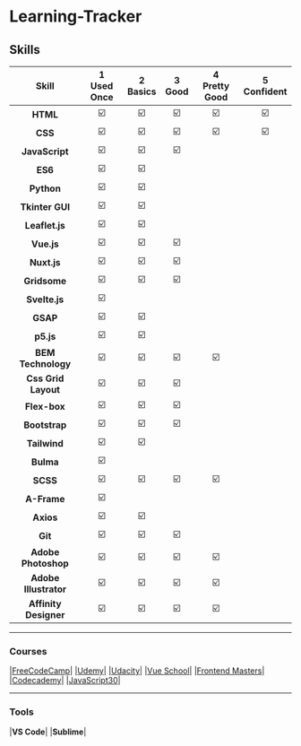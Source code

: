 # Learning-Tracker

## Skills


|Skill| 1<br>Used Once | 2<br>Basics | 3<br>Good | 4<br>Pretty Good | 5<br>Confident | 
|:--------:|:---:|:---:|:---:|:---:|:---:|
|**HTML**| :ballot_box_with_check: | :ballot_box_with_check: | :ballot_box_with_check: | :ballot_box_with_check: |:ballot_box_with_check: | 
|**CSS**| :ballot_box_with_check: | :ballot_box_with_check: | :ballot_box_with_check: | :ballot_box_with_check: |:ballot_box_with_check: | 
|**JavaScript**| :ballot_box_with_check: | :ballot_box_with_check: | :ballot_box_with_check: |  |  | 
|**ES6**| :ballot_box_with_check: | :ballot_box_with_check: |  |  |  |  
|**Python**| :ballot_box_with_check: | :ballot_box_with_check: |  |  |  |
|**Tkinter GUI**| :ballot_box_with_check: | :ballot_box_with_check: |  |  |  | 
|**Leaflet.js**| :ballot_box_with_check: | :ballot_box_with_check: |  |  |  |  
|**Vue.js**| :ballot_box_with_check: | :ballot_box_with_check: | :ballot_box_with_check: |  |  | 
|**Nuxt.js**| :ballot_box_with_check: | :ballot_box_with_check: | :ballot_box_with_check: |  |  | 
|**Gridsome**| :ballot_box_with_check: | :ballot_box_with_check: | :ballot_box_with_check: |  |  |
|**Svelte.js**| :ballot_box_with_check: |  |  |  |  | 
|**GSAP**| :ballot_box_with_check: | :ballot_box_with_check: |  |  |  |  
|**p5.js**| :ballot_box_with_check: | :ballot_box_with_check: |  |  |  | 
|**BEM Technology**| :ballot_box_with_check: | :ballot_box_with_check: | :ballot_box_with_check: | :ballot_box_with_check: | | 
|**Css Grid Layout**| :ballot_box_with_check: | :ballot_box_with_check: | :ballot_box_with_check: |  |  |
|**Flex-box**| :ballot_box_with_check: | :ballot_box_with_check: | :ballot_box_with_check: |  |  | 
|**Bootstrap**| :ballot_box_with_check: | :ballot_box_with_check: | :ballot_box_with_check: |  |  |
|**Tailwind**| :ballot_box_with_check: | :ballot_box_with_check: | |  |  |
|**Bulma**| :ballot_box_with_check: | | |  |  | 
|**SCSS**| :ballot_box_with_check: | :ballot_box_with_check: | :ballot_box_with_check: | :ballot_box_with_check:  |  | 
|**A-Frame**| :ballot_box_with_check: |  |  |  |  |  
|**Axios**| :ballot_box_with_check: | :ballot_box_with_check: |  |  |  |    
|**Git**| :ballot_box_with_check: | :ballot_box_with_check: | :ballot_box_with_check: |  |  | 
|**Adobe Photoshop**| :ballot_box_with_check: | :ballot_box_with_check: | :ballot_box_with_check: | :ballot_box_with_check: |  |
|**Adobe Illustrator**| :ballot_box_with_check: | :ballot_box_with_check: | :ballot_box_with_check: | :ballot_box_with_check:  |  |  
|**Affinity Designer**| :ballot_box_with_check: | :ballot_box_with_check: | :ballot_box_with_check: | :ballot_box_with_check: | |
---


### Courses


|[FreeCodeCamp](https://www.freecodecamp.org)|
|[Udemy](https://www.udemy.com/)|
|[Udacity](https://www.udacity.com/)|
|[Vue School](https://vueschool.io/)|
|[Frontend Masters](https://frontendmasters.com/)|
|[Codecademy](https://www.codecademy.com/)|
|[JavaScript30](https://javascript30.com/)|



---

### Tools

|**VS Code**|
|**Sublime**|


